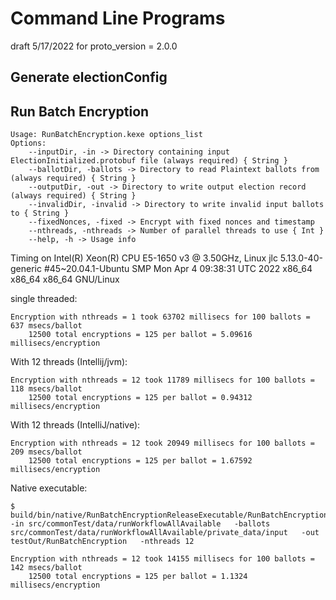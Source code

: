 # Command Line Programs

draft 5/17/2022 for proto_version = 2.0.0

## Generate electionConfig

## Run Batch Encryption

````
Usage: RunBatchEncryption.kexe options_list
Options: 
    --inputDir, -in -> Directory containing input ElectionInitialized.protobuf file (always required) { String }
    --ballotDir, -ballots -> Directory to read Plaintext ballots from (always required) { String }
    --outputDir, -out -> Directory to write output election record (always required) { String }
    --invalidDir, -invalid -> Directory to write invalid input ballots to { String }
    --fixedNonces, -fixed -> Encrypt with fixed nonces and timestamp 
    --nthreads, -nthreads -> Number of parallel threads to use { Int }
    --help, -h -> Usage info 
````

Timing on Intel(R) Xeon(R) CPU E5-1650 v3 @ 3.50GHz,
Linux jlc 5.13.0-40-generic #45~20.04.1-Ubuntu SMP Mon Apr 4 09:38:31 UTC 2022 x86_64 x86_64 x86_64 GNU/Linux

single threaded:

````
Encryption with nthreads = 1 took 63702 millisecs for 100 ballots = 637 msecs/ballot
    12500 total encryptions = 125 per ballot = 5.09616 millisecs/encryption
````

With 12 threads (Intellij/jvm):

````
Encryption with nthreads = 12 took 11789 millisecs for 100 ballots = 118 msecs/ballot
    12500 total encryptions = 125 per ballot = 0.94312 millisecs/encryption
````

With 12 threads (IntelliJ/native):

````
Encryption with nthreads = 12 took 20949 millisecs for 100 ballots = 209 msecs/ballot
    12500 total encryptions = 125 per ballot = 1.67592 millisecs/encryption
````

Native executable:

````
$ build/bin/native/RunBatchEncryptionReleaseExecutable/RunBatchEncryption.kexe   -in src/commonTest/data/runWorkflowAllAvailable   -ballots src/commonTest/data/runWorkflowAllAvailable/private_data/input   -out testOut/RunBatchEncryption   -nthreads 12

Encryption with nthreads = 12 took 14155 millisecs for 100 ballots = 142 msecs/ballot
    12500 total encryptions = 125 per ballot = 1.1324 millisecs/encryption
````

